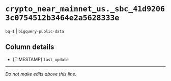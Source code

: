 # `crypto_near_mainnet_us._sbc_41d92063c0754512b3464e2a5628333e`
`bq-1` | `bigquery-public-data`

## Column details
* [TIMESTAMP] `last_update`

-------------------------------------------------------------------------------
*Do not make edits above this line.*
